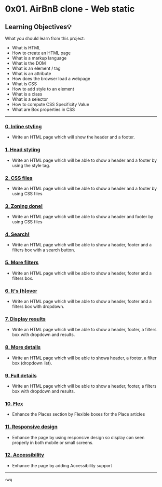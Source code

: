 # 0x01. AirBnB clone - Web static

## Learning Objectives:bulb:
What you should learn from this project:

* What is HTML
* How to create an HTML page
* What is a markup language
* What is the DOM
* What is an element / tag
* What is an attribute
* How does the browser load a webpage
* What is CSS
* How to add style to an element
* What is a class
* What is a selector
* How to compute CSS Specificity Value
* What are Box properties in CSS

---

### [0. Inline styling](./0-index.html)
* Write an HTML page which will show the header and a footer.


### [1. Head styling](./1-index.html)
* Write an HTML page which will be able to show a header and a footer by using the style tag.


### [2. CSS files](./2-index.html)
* Write an HTML page which will be able to show a header and a footer by using CSS files


### [3. Zoning done!](./3-index.html)
* Write an HTML page which will be able to show a header and footer by using CSS files 

### [4. Search!](./4-index.html)
* Write an HTML page which will be able to show a header, footer and a filters box with a search button.

### [5. More filters](./5-index.html)
* Write an HTML page which will be able to show a header, footer and a filters box.


### [6. It's (h)over](./6-index.html)
* Write an HTML page which will be able to show a header, footer and a filters box with dropdown.


### [7. Display results](./7-index.html)
* Write an HTML page which will be able to show a header, footer, a filters box with dropdown and results.

### [8. More details](./8-index.html)
* Write an HTML page which will be able to showa header, a footer, a filter box (dropdown list).


### [9. Full details](./100-index.html)
* Write an HTML page which will be able to show a header, footer, a filters box with dropdown and results.


### [10. Flex](./101-index.html)
* Enhance the Places section by  Flexible boxes for the Place articles

### [11. Responsive design](./102-index.html)
* Enhance the page by using responsive design so display can seen properly in both mobile or small screens.


### [12. Accessibility](./103-index.html)
* Enhance the page by adding Accessibility support

---
:wq
